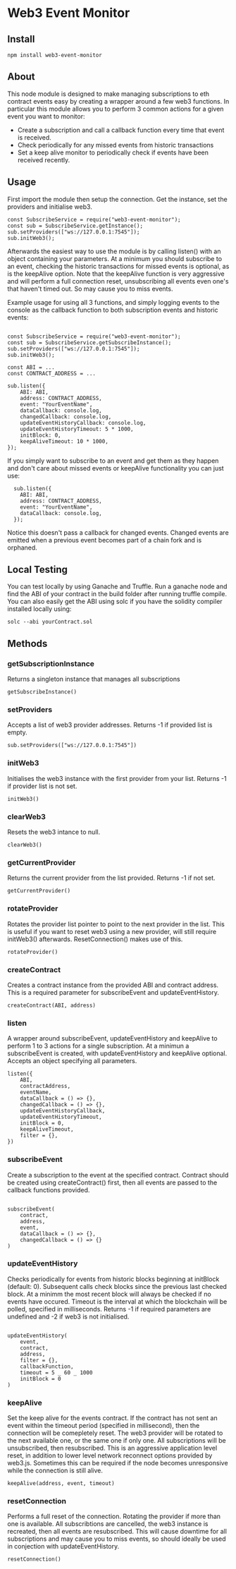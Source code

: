 # Web3 Event Monitor

## Install

`npm install web3-event-monitor`

## About

This node module is designed to make managing subscriptions to eth contract events easy by creating a wrapper around a few web3 functions. In particular this module allows you to perform 3 common actions for a given event you want to monitor:

- Create a subscription and call a callback function every time that event is received.
- Check periodically for any missed events from historic transactions
- Set a keep alive monitor to periodically check if events have been received recently.

## Usage

First import the module then setup the connection. Get the instance, set the providers and initialise web3.

```
const SubscribeService = require("web3-event-monitor");
const sub = SubscribeService.getInstance();
sub.setProviders(["ws://127.0.0.1:7545"]);
sub.initWeb3();
```

Afterwards the easiest way to use the module is by calling listen() with an object containing your parameters. At a minimum you should subscribe to an event, checking the historic transactions for missed events is optional, as is the keepAlive option. Note that the keepAlive function is very aggressive and will perform a full connection reset, unsubscribing all events even one's that haven't timed out. So may cause you to miss events.

Example usage for using all 3 functions, and simply logging events to the console as the callback function to both subscription events and historic events:

```

const SubscribeService = require("web3-event-monitor");
const sub = SubscribeService.getSubscribeInstance();
sub.setProviders(["ws://127.0.0.1:7545"]);
sub.initWeb3();

const ABI = ...
const CONTRACT_ADDRESS = ...

sub.listen({
    ABI: ABI,
    address: CONTRACT_ADDRESS,
    event: "YourEventName",
    dataCallback: console.log,
    changedCallback: console.log,
    updateEventHistoryCallback: console.log,
    updateEventHistoryTimeout: 5 * 1000,
    initBlock: 0,
    keepAliveTimeout: 10 * 1000,
});

```

If you simply want to subscribe to an event and get them as they happen and don't care about missed events or keepAlive functionality you can just use:

```
  sub.listen({
    ABI: ABI,
    address: CONTRACT_ADDRESS,
    event: "YourEventName",
    dataCallback: console.log,
  });
```

Notice this doesn't pass a callback for changed events. Changed events are emitted when a previous event becomes part of a chain fork and is orphaned.

## Local Testing

You can test locally by using Ganache and Truffle. Run a ganache node and find the ABI of your contract in the build folder after running truffle compile. You can also easily get the ABI using solc if you have the solidity compiler installed locally using:

`solc --abi yourContract.sol`

## Methods

### getSubscriptionInstance

Returns a singleton instance that manages all subscriptions

`getSubscribeInstance()`

### setProviders

Accepts a list of web3 provider addresses. Returns -1 if provided list is empty.

`sub.setProviders(["ws://127.0.0.1:7545"])`

### initWeb3

Initialises the web3 instance with the first provider from your list. Returns -1 if provider list is not set.

`initWeb3()`

### clearWeb3

Resets the web3 intance to null.

`clearWeb3()`

### getCurrentProvider

Returns the current provider from the list provided. Returns -1 if not set.

`getCurrentProvider()`

### rotateProvider

Rotates the provider list pointer to point to the next provider in the list. This is useful if you want to reset web3 using a new provider, will still require initWeb3() afterwards. ResetConnection() makes use of this.

`rotateProvider()`

### createContract

Creates a contract instance from the provided ABI and contract address. This is a required parameter for subscribeEvent and updateEventHistory.

`createContract(ABI, address)`

### listen

A wrapper around subscribeEvent, updateEventHistory and keepAlive to perform 1 to 3 actions for a single subscription. At a minimun a subscribeEvent is created, with updateEventHistory and keepAlive optional. Accepts an object specifying all parameters.

```
listen({
    ABI,
    contractAddress,
    eventName,
    dataCallback = () => {},
    changedCallback = () => {},
    updateEventHistoryCallback,
    updateEventHistoryTimeout,
    initBlock = 0,
    keepAliveTimeout,
    filter = {},
})
```

### subscribeEvent

Create a subscription to the event at the specified contract. Contract should be created using createContract() first, then all events are passed to the callback functions provided.

```

subscribeEvent(
    contract,
    address,
    event,
    dataCallback = () => {},
    changedCallback = () => {}
)

```

### updateEventHistory

Checks periodically for events from historic blocks beginning at initBlock (default: 0). Subsequent calls check blocks since the previous last checked block. At a minimm the most recent block will always be checked if no events have occured. Timeout is the interval at which the blockchain will be polled, specified in milliseconds. Returns -1 if required parameters are undefined and -2 if web3 is not initialised.

```

updateEventHistory(
    event,
    contract,
    address,
    filter = {},
    callbackFunction,
    timeout = 5 _ 60 _ 1000
    initBlock = 0
)

```

### keepAlive

Set the keep alive for the events contract. If the contract has not sent an event within the timeout period (specified in millisecond), then the connection will be comepletely reset. The web3 provider will be rotated to the next available one, or the same one if only one. All subscriptions will be unsubscribed, then resubscribed. This is an aggressive application level reset, in addition to lower level network reconnect options provided by web3.js. Sometimes this can be required if the node becomes unresponsive while the connection is still alive.

`keepAlive(address, event, timeout)`

### resetConnection

Performs a full reset of the connection. Rotating the provider if more than one is available. All subscribtions are cancelled, the web3 instance is recreated, then all events are resubscribed. This will cause downtime for all subscriptions and may cause you to miss events, so should ideally be used in conjection with updateEventHistory.

`resetConnection()`

